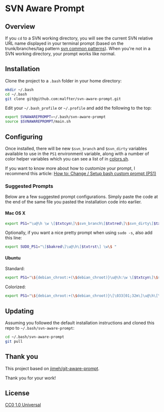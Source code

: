 # SVN Aware Prompt

## Overview

If you `cd` to a SVN working directory, you will see the current SVN relative URL
name displayed in your terminal prompt (based on the trunk/branches/tag pattern [svn common patterns]). When you're not in a SVN working
directory, your prompt works like normal.

[svn common patterns]: http://svnbook.red-bean.com/en/1.8/svn.branchmerge.commonpatterns.html


## Installation

Clone the project to a `.bash` folder in your home directory:

```bash
mkdir ~/.bash
cd ~/.bash
git clone git@github.com:malfter/svn-aware-prompt.git
```

Edit your `~/.bash_profile` or `~/.profile` and add the following to the top:

```bash
export SVNAWAREPROMPT=~/.bash/svn-aware-prompt
source $SVNAWAREPROMPT/main.sh
```


## Configuring

Once installed, there will be new `$svn_branch` and `$svn_dirty` variables
available to use in the `PS1` environment variable, along with a number of
color helper variables which you can see a list of in [colors.sh][].

[colors.sh]: https://TODO/svn-aware-prompt/blob/master/colors.sh

If you want to know more about how to customize your prompt, I recommend
this article: [How to: Change / Setup bash custom prompt (PS1)][how-to]

[how-to]: http://www.cyberciti.biz/tips/howto-linux-unix-bash-shell-setup-prompt.html


### Suggested Prompts

Below are a few suggested prompt configurations. Simply paste the code at the
end of the same file you pasted the installation code into earlier.


#### Mac OS X

```bash
export PS1="\u@\h \w \[$txtcyn\]\$svn_branch\[$txtred\]\$svn_dirty\[$txtrst\]\$ "
```

Optionally, if you want a nice pretty prompt when using `sudo -s`, also add
this line:

```bash
export SUDO_PS1="\[$bakred\]\u@\h\[$txtrst\] \w\$ "
```


#### Ubuntu

Standard:

```bash
export PS1="\${debian_chroot:+(\$debian_chroot)}\u@\h:\w \[$txtcyn\]\$svn_branch\[$txtred\]\$svn_dirty\[$txtrst\]\$ "
```

Colorized:

```bash
export PS1="\${debian_chroot:+(\$debian_chroot)}\[\033[01;32m\]\u@\h\[\033[00m\]:\[\033[01;34m\]\w\[\033[00m\] \[$txtcyn\]\$svn_branch\[$txtred\]\$svn_dirty\[$txtrst\]\$ "
```


## Updating

Assuming you followed the default installation instructions and cloned this
repo to `~/.bash/svn-aware-prompt`:

```bash
cd ~/.bash/svn-aware-prompt
git pull
```


## Thank you

This project based on [jimeh/git-aware-prompt].

Thank you for your work!

[jimeh/git-aware-prompt]: https://github.com/jimeh/git-aware-prompt



## License

[CC0 1.0 Universal](http://creativecommons.org/publicdomain/zero/1.0/)
